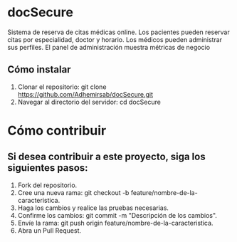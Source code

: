 # docSecure

Sistema de reserva de citas médicas online. Los pacientes pueden reservar citas por especialidad, doctor y horario. Los médicos pueden administrar sus perfiles. El panel de administración muestra métricas de negocio

## Cómo instalar

1. Clonar el repositorio: git clone https://github.com/Adhemirsab/docSecure.git
2. Navegar al directorio del servidor: cd docSecure

# Cómo contribuir

## Si desea contribuir a este proyecto, siga los siguientes pasos:

1. Fork del repositorio.
2. Cree una nueva rama: git checkout -b feature/nombre-de-la-caracteristica.
3. Haga los cambios y realice las pruebas necesarias.
4. Confirme los cambios: git commit -m "Descripción de los cambios".
5. Envíe la rama: git push origin feature/nombre-de-la-caracteristica.
6. Abra un Pull Request.
